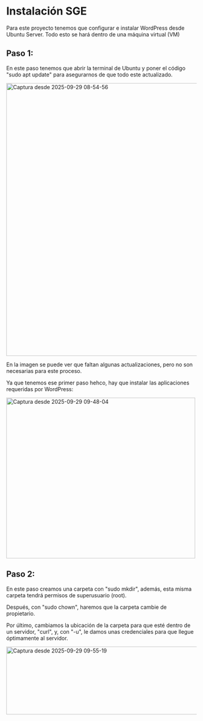 # Instalación SGE

Para este proyecto tenemos que configurar e instalar WordPress desde Ubuntu Server. Todo esto se hará dentro de una máquina virtual (VM)

## Paso 1:

En este paso tenemos que abrir la terminal de Ubuntu y poner el código "sudo apt update" para asegurarnos de que todo este actualizado.


<img width="920" height="720" alt="Captura desde 2025-09-29 08-54-56" src="https://github.com/user-attachments/assets/104268ca-3a4d-4441-9c37-34c5fb19fa5e" />


En la imagen se puede ver que faltan algunas actualizaciones, pero no son necesarias para este proceso.


Ya que tenemos ese primer paso hehco, hay que instalar las aplicaciones requeridas por WordPress:


<img width="500" height="424" alt="Captura desde 2025-09-29 09-48-04" src="https://github.com/user-attachments/assets/9eb74208-a2b3-4356-9320-c99a73bc5bb9" />


## Paso 2:
En este paso creamos una carpeta con "sudo mkdir", además, esta misma carpeta tendrá permisos de superusuario (root).


Después, con "sudo chown", haremos que la carpeta cambie de propietario.


Por último, cambiamos la ubicación de la carpeta para que esté dentro de un servidor, "curl", y, con "-u", le damos unas credenciales para que llegue óptimamente al servidor.


<img width="800" height="179" alt="Captura desde 2025-09-29 09-55-19" src="https://github.com/user-attachments/assets/3c65494d-ecdd-4568-bbd4-22dab34b6d8c" />
